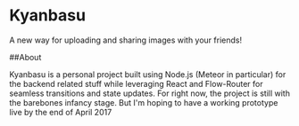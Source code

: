 # Kyanbasu

A new way for uploading and sharing images with your friends!

##About

Kyanbasu is a personal project built using Node.js (Meteor in particular) for the backend related stuff while leveraging React and Flow-Router for seamless transitions and state updates. For right now, the project is still with the barebones infancy stage. But I'm hoping to have a working prototype live by the end of April 2017